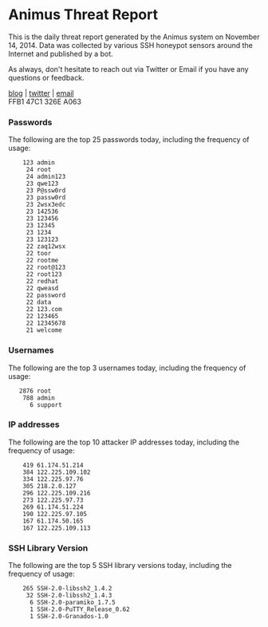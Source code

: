 # Animus Threat Report

This is the daily threat report generated by the Animus system on November 14, 2014. Data was collected by various SSH honeypot sensors around the Internet and published by a bot.  

As always, don't hesitate to reach out via Twitter or Email if you have any questions or feedback.  

[blog](http://morris.guru) | [twitter](https://twitter.com/andrew___morris) | [email](mailto:andrew@morris.guru)  
FFB1 47C1 326E A063  
### Passwords
The following are the top 25 passwords today, including the frequency of usage:
```
    123 admin
     24 root
     24 admin123
     23 qwe123
     23 P@ssw0rd
     23 passw0rd
     23 2wsx3edc
     23 142536
     23 123456
     23 12345
     23 1234
     23 123123
     22 zaq12wsx
     22 toor
     22 rootme
     22 root@123
     22 root123
     22 redhat
     22 qweasd
     22 password
     22 data
     22 123.com
     22 123465
     22 12345678
     21 welcome
```

### Usernames
The following are the top 3 usernames today, including the frequency of usage:
```
   2876 root
    788 admin
      6 support
```

### IP addresses
The following are the top 10 attacker IP addresses today, including the frequency of usage:
```
    419 61.174.51.214
    384 122.225.109.102
    334 122.225.97.76
    305 218.2.0.127
    296 122.225.109.216
    273 122.225.97.73
    269 61.174.51.224
    190 122.225.97.105
    167 61.174.50.165
    167 122.225.109.113
```

### SSH Library Version
The following are the top 5 SSH library versions today, including the frequency of usage:
```
    265 SSH-2.0-libssh2_1.4.2
     32 SSH-2.0-libssh2_1.4.3
      6 SSH-2.0-paramiko_1.7.5
      1 SSH-2.0-PuTTY_Release_0.62
      1 SSH-2.0-Granados-1.0
```
